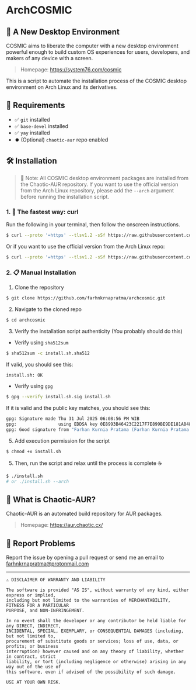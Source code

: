 # ArchCOSMIC

## 🔮 A New Desktop Environment

COSMIC aims to liberate the computer with a new desktop environment powerful enough to build custom OS experiences for users, developers, and makers of any device with a screen.

> Homepage: https://system76.com/cosmic

This is a script to automate the installation process of the COSMIC desktop
environment on Arch Linux and its derivatives.

## 📍 Requirements

- ✅ `git` installed
- ✅ `base-devel` installed
- ✅ `yay` installed
- ⏺️ (Optional) `chaotic-aur` repo enabled

## 🛠️ Installation

> 📖 Note: All COSMIC desktop environment packages are installed from the Chaotic-AUR
repository. If you want to use the official version from the Arch Linux
repository, please add the `--arch` argument before running the installation
script.

### 1. 🚀 The fastest way: curl

Run the following in your terminal, then follow the onscreen instructions.

```bash
$ curl --proto '=https' --tlsv1.2 -sSf https://raw.githubusercontent.com/farhnkrnapratma/archcosmic/main/install.sh | sh
```

Or if you want to use the official version from the Arch Linux repo:

```bash
$ curl --proto '=https' --tlsv1.2 -sSf https://raw.githubusercontent.com/farhnkrnapratma/archcosmic/main/install.sh | sh -s -- --arch
```

### 2. 📋 Manual Installation

1. Clone the repository

```bash
$ git clone https://github.com/farhnkrnapratma/archcosmic.git
```

2. Navigate to the cloned repo

```bash
$ cd archcosmic
```

3. Verify the installation script authenticity (You probably should do this)

- Verify using `sha512sum`

```bash
$ sha512sum -c install.sh.sha512
```

If valid, you should see this:

```bash
install.sh: OK
```

- Verify using `gpg`

```bash
$ gpg --verify install.sh.sig install.sh
```

If it is valid and the public key matches, you should see this:

```bash
gpg: Signature made Thu 31 Jul 2025 06:08:56 PM WIB
gpg:                using EDDSA key 0E8993B46423C2217F7E899BE9DE181A84887F4F
gpg: Good signature from "Farhan Kurnia Pratama (Farhan Kurnia Pratama PGP Key) <farhnkrnapratma@protonmail.com>" [ultimate]
```

5. Add execution permission for the script

```bash
$ chmod +x install.sh
```

5. Then, run the script and relax until the process is complete ☕

```bash
$ ./install.sh
# or ./install.sh --arch
```

## 🤔 What is Chaotic-AUR?

Chaotic-AUR is an automated build repository for AUR packages.

> Homepage: https://aur.chaotic.cx/

## 🐞 Report Problems

Report the issue by opening a pull request or send me an email to [farhnkrnapratma@protonmail.com](farhnkrnapratma@protonmail.com)

---

```
⚠️ DISCLAIMER OF WARRANTY AND LIABILITY

The software is provided "AS IS", without warranty of any kind, either express or implied,
including but not limited to the warranties of MERCHANTABILITY, FITNESS FOR A PARTICULAR
PURPOSE, and NON-INFRINGEMENT.

In no event shall the developer or any contributor be held liable for any DIRECT, INDIRECT,
INCIDENTAL, SPECIAL, EXEMPLARY, or CONSEQUENTIAL DAMAGES (including, but not limited to,
procurement of substitute goods or services; loss of use, data, or profits; or business
interruption) however caused and on any theory of liability, whether in contract, strict
liability, or tort (including negligence or otherwise) arising in any way out of the use of
this software, even if advised of the possibility of such damage.

USE AT YOUR OWN RISK.
```
